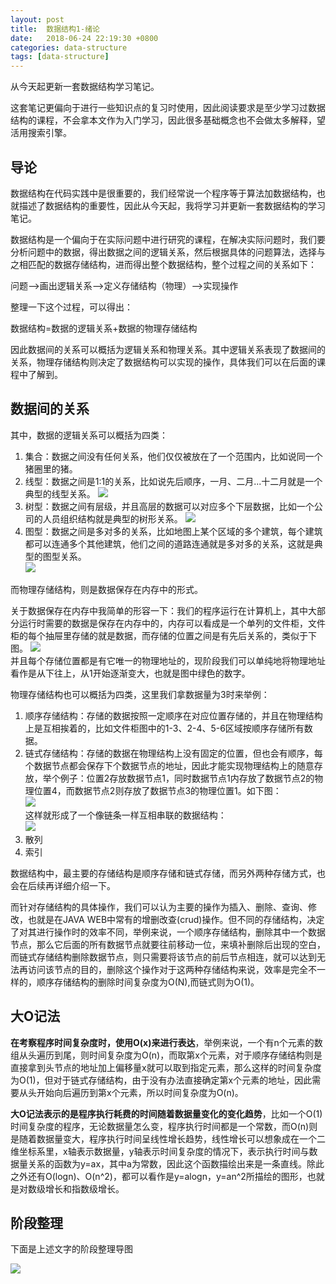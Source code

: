 ```yaml
---
layout: post
title:  数据结构1-绪论
date:   2018-06-24 22:19:30 +0800
categories: data-structure
tags: [data-structure]
---
```


从今天起更新一套数据结构学习笔记。

这套笔记更偏向于进行一些知识点的复习时使用，因此阅读要求是至少学习过数据结构的课程，不会拿本文作为入门学习，因此很多基础概念也不会做太多解释，望活用搜索引擎。

## 导论

数据结构在代码实践中是很重要的，我们经常说一个程序等于算法加数据结构，也就描述了数据结构的重要性，因此从今天起，我将学习并更新一套数据结构的学习笔记。

数据结构是一个偏向于在实际问题中进行研究的课程，在解决实际问题时，我们要分析问题中的数据，得出数据之间的逻辑关系，然后根据具体的问题算法，选择与之相匹配的数据存储结构，进而得出整个数据结构，整个过程之间的关系如下：

问题——>画出逻辑关系——>定义存储结构（物理）——>实现操作

整理一下这个过程，可以得出：

数据结构=数据的逻辑关系+数据的物理存储结构

因此数据间的关系可以概括为逻辑关系和物理关系。其中逻辑关系表现了数据间的关系，物理存储结构则决定了数据结构可以实现的操作，具体我们可以在后面的课程中了解到。

## 数据间的关系

其中，数据的逻辑关系可以概括为四类：

1. 集合：数据之间没有任何关系，他们仅仅被放在了一个范围内，比如说同一个猪圈里的猪。
2. 线型：数据之间是1:1的关系，比如说先后顺序，一月、二月...十二月就是一个典型的线型关系。
![](http://mcace.me/assets/images/2018/data-structure/chapter1/img1.jpg)
3. 树型：数据之间有层级，并且高层的数据可以对应多个下层数据，比如一个公司的人员组织结构就是典型的树形关系。
![](http://mcace.me/assets/images/2018/data-structure/chapter1/img2.jpg)
4. 图型：数据之间是多对多的关系，比如地图上某个区域的多个建筑，每个建筑都可以连通多个其他建筑，他们之间的道路连通就是多对多的关系，这就是典型的图型关系。  
![](http://mcace.me/assets/images/2018/data-structure/chapter1/img3.jpg)

而物理存储结构，则是数据保存在内存中的形式。

关于数据保存在内存中我简单的形容一下：我们的程序运行在计算机上，其中大部分运行时需要的数据是保存在内存中的，内存可以看成是一个单列的文件柜，文件柜的每个抽屉里存储的就是数据，而存储的位置之间是有先后关系的，类似于下图。
![](http://mcace.me/assets/images/2018/data-structure/chapter1/img4.jpg)  
并且每个存储位置都是有它唯一的物理地址的，现阶段我们可以单纯地将物理地址看作是从下往上，从1开始逐渐变大，也就是图中绿色的数字。

物理存储结构也可以概括为四类，这里我们拿数据量为3时来举例：

1. 顺序存储结构：存储的数据按照一定顺序在对应位置存储的，并且在物理结构上是互相挨着的，比如文件柜图中的1-3、2-4、5-6区域按顺序存储所有数据。
2. 链式存储结构：存储的数据在物理结构上没有固定的位置，但也会有顺序，每个数据节点都会保存下个数据节点的地址，因此才能实现物理结构上的随意存放，举个例子：位置2存放数据节点1，同时数据节点1内存放了数据节点2的物理位置4，而数据节点2则存放了数据节点3的物理位置1。如下图：  
![](http://mcace.me/assets/images/2018/data-structure/chapter1/img5.jpg)  
   这样就形成了一个像链条一样互相串联的数据结构：  
![](http://mcace.me/assets/images/2018/data-structure/chapter1/img6.jpg)  
3. 散列
4. 索引

数据结构中，最主要的存储结构是顺序存储和链式存储，而另外两种存储方式，也会在后续再详细介绍一下。

而针对存储结构的具体操作，我们可以认为主要的操作为插入、删除、查询、修改，也就是在JAVA WEB中常有的增删改查(crud)操作。但不同的存储结构，决定了对其进行操作时的效率不同，举例来说，一个顺序存储结构，删除其中一个数据节点，那么它后面的所有数据节点就要往前移动一位，来填补删除后出现的空白，而链式存储结构删除数据节点，则只需要将该节点的前后节点相连，就可以达到无法再访问该节点的目的，删除这个操作对于这两种存储结构来说，效率是完全不一样的，顺序存储结构的删除时间复杂度为O(N),而链式则为O(1)。

## 大O记法

__在考察程序时间复杂度时，使用O(x)来进行表达__，举例来说，一个有n个元素的数组从头遍历到尾，则时间复杂度为O(n)，而取第x个元素，对于顺序存储结构则是直接拿到头节点的地址加上偏移量x就可以取到指定元素，那么这样的时间复杂度为O(1)，但对于链式存储结构，由于没有办法直接确定第x个元素的地址，因此需要从头开始向后遍历到第x个元素，所以时间复杂度为O(n)。

__大O记法表示的是程序执行耗费的时间随着数据量变化的变化趋势__，比如一个O(1)时间复杂度的程序，无论数据量怎么变，程序执行时间都是一个常数，而O(n)则是随着数据量变大，程序执行时间呈线性增长趋势，线性增长可以想象成在一个二维坐标系里，x轴表示数据量，y轴表示时间复杂度的情况下，表示执行时间与数据量关系的函数为y=ax，其中a为常数，因此这个函数描绘出来是一条直线。除此之外还有O(logn)、O(n^2)，都可以看作是y=alogn，y=an^2所描绘的图形，也就是对数级增长和指数级增长。

## 阶段整理

下面是上述文字的阶段整理导图

![](http://mcace.me/assets/images/2018/data-structure/chapter1/img7.jpg)  